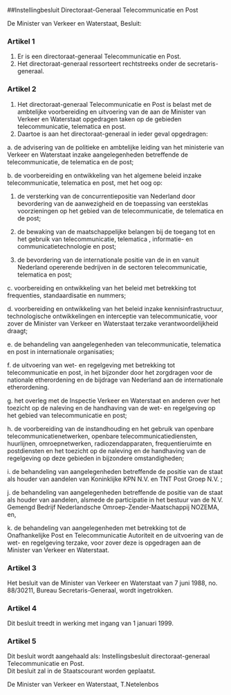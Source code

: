 <meta http-equiv='Content-Type' content='text/html; charset=utf-8' />

##Instellingbesluit Directoraat-Generaal Telecommunicatie en Post

De Minister van Verkeer en Waterstaat,   Besluit:    

### Artikel  1  

1.  Er is een directoraat-generaal Telecommunicatie en Post.   
2.  Het directoraat-generaal ressorteert rechtstreeks onder de secretaris-generaal.   

### Artikel  2  

1.  Het directoraat-generaal Telecommunicatie en Post is belast met de ambtelijke voorbereiding en uitvoering van de aan de Minister van Verkeer en Waterstaat opgedragen taken op de gebieden telecommunicatie, telematica en post.   
2.  Daartoe is aan het directoraat-generaal in ieder geval opgedragen: 

a. de advisering van de politieke en ambtelijke leiding van het ministerie van Verkeer en Waterstaat inzake aangelegenheden betreffende de telecommunicatie, de telematica en de post;  

b. de voorbereiding en ontwikkeling van het algemene beleid inzake telecommunicatie, telematica en post, met het oog op: 

1. de versterking van de concurrentiepositie van Nederland door bevordering van de aanwezigheid en de toepassing van eersteklas voorzieningen op het gebied van de telecommunicatie, de telematica en de post;  

2. de bewaking van de maatschappelijke belangen bij de toegang tot en het gebruik van telecommunicatie, telematica , informatie- en communicatietechnologie en post;  

3. de bevordering van de internationale positie van de in en vanuit Nederland opererende bedrijven in de sectoren telecommunicatie, telematica en post;    

c. voorbereiding en ontwikkeling van het beleid met betrekking tot frequenties, standaardisatie en nummers;  

d. voorbereiding en ontwikkeling van het beleid inzake kennisinfrastructuur, technologische ontwikkelingen en interceptie van telecommunicatie, voor zover de Minister van Verkeer en Waterstaat terzake verantwoordelijkheid draagt;  

e. de behandeling van aangelegenheden van telecommunicatie, telematica en post in internationale organisaties;  

f. de uitvoering van wet- en regelgeving met betrekking tot telecommunicatie en post, in het bijzonder door het zorgdragen voor de nationale etherordening en de bijdrage van Nederland aan de internationale etherordening.  

g. het overleg met de Inspectie Verkeer en Waterstaat en anderen over het toezicht op de naleving en de handhaving van de wet- en regelgeving op het gebied van telecommunicatie en post;  

h. de voorbereiding van de instandhouding en het gebruik van openbare telecommunicatienetwerken, openbare telecommunicatiediensten, huurlijnen, omroepnetwerken, radiozendapparaten, frequentieruimte en postdiensten en het toezicht op de naleving en de handhaving van de regelgeving op deze gebieden in bijzondere omstandigheden;  

i. de behandeling van aangelegenheden betreffende de positie van de staat als houder van aandelen van Koninklijke KPN N.V. en TNT Post Groep N.V. ;  

j. de behandeling van aangelegenheden betreffende de positie van de staat als houder van aandelen, alsmede de participatie in het bestuur van de N.V. Gemengd Bedrijf Nederlandsche Omroep-Zender-Maatschappij NOZEMA, en,  

k. de behandeling van aangelegenheden met betrekking tot de Onafhankelijke Post en Telecommunicatie Autoriteit en de uitvoering van de wet- en regelgeving terzake, voor zover deze is opgedragen aan de Minister van Verkeer en Waterstaat.     

### Artikel  3  

Het besluit van de Minister van Verkeer en Waterstaat van 7 juni 1988, no. 88/30211, Bureau Secretaris-Generaal, wordt ingetrokken.  

### Artikel  4  

Dit besluit treedt in werking met ingang van 1 januari 1999.  

### Artikel  5  

Dit besluit wordt aangehaald als: Instellingsbesluit directoraat-generaal Telecommunicatie en Post.  
Dit besluit zal in de Staatscourant worden geplaatst.   

De 
Minister van Verkeer en Waterstaat, 
T.Netelenbos    
